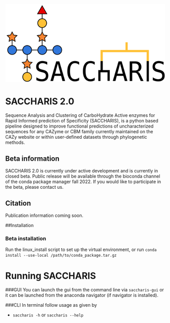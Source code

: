 ![logo](logo_caps_light-dark.png)
# SACCHARIS 2.0
Sequence Analysis and Clustering of CarboHydrate Active enzymes for Rapid Informed 
prediction of Specificity (SACCHARIS), is a python based pipeline designed to improve 
functional predictions of uncharacterized sequences for any CAZyme or CBM family 
currently maintained on the CAZy website or within user-defined datasets through
phylogenetic methods.

## Beta information

SACCHARIS 2.0 is currently under active development and is currently in closed beta. 
Public release will be available through the bioconda channel of the conda package manager 
fall 2022. If you would like to participate in the beta, please contact us.

## Citation

[//]: # (todo: update this to new paper when it's published?)
Publication information coming soon.

##Installation

### Beta installation

Run the linux_install script to set up the virtual environment, or run 
``conda install --use-local /path/to/conda_package.tar.gz``

[//]: # (###Installation option 1: Conda Install)

[//]: # (This is the preferred method for most users, since installation should be simple.)

[//]: # ()
[//]: # (First make sure you have installed conda. I recommend downloading a version appropriate to your OS from https://www.anaconda.com/products/distribution#Downloads)

[//]: # ()
[//]: # (Then you can download and install SACCHARIS with:)

[//]: # ()
[//]: # (``conda install saccharis``)

[//]: # ()
[//]: # (This will attempt to automatically download and install all dependencies as well as SACCHARIS itself.)

[//]: # (It will be automatically installed in the currently active conda environment. You can install it in the base environment, or on a dedicated envrionment for SACCHARIS.)

[//]: # ()
[//]: # (You can learn more about using the conda package manager and virtual environments here:)

[//]: # (https://docs.conda.io/projects/conda/en/latest/user-guide/getting-started.html)

[//]: # ()
[//]: # (###Installation option 2: Script installation to a virtual environment on a linux system)

[//]: # ()
[//]: # (If you have problems with the standard conda package install, you can use the environment.yaml file and the install_linux.sh script from this github repository to set up a virtual environment with the known working dependency versions.)

[//]: # ()
[//]: # (First make sure you have installed conda. I recommend downloading a version appropriate to your OS from https://www.anaconda.com/products/distribution#Downloads)

[//]: # ()
[//]: # (Then you can simply run "install_linux.sh". This will automatically download and install dependencies to a virtual environment for SACCHARIS 2 using conda.)

[//]: # (Once installed, it activates the "saccharis_env" virtual environment, from which you can use saccharis right away.)

[//]: # ()
[//]: # (In the future, when starting a new shell, you will need to activate the saccharis_env envrionment before you can use saccharis.)

[//]: # (The default command for this is: "conda activate saccharis_env")

[//]: # ()
[//]: # (You can learn more about using the conda package manager and virtual environments here:)

[//]: # (https://docs.conda.io/projects/conda/en/latest/user-guide/getting-started.html)

[//]: # ()
[//]: # (###Installation option 3: Manually install requirements and python package)

[//]: # (This is an advanced method of installing SACCHARIS that is not recommended for most users. I would not recommend this unless you )

[//]: # (are installing in an environment that does not support conda package and environment management, such as a computing cluster. )

[//]: # ()
[//]: # (If you would prefer to install and manage dependencies through another method than the conda environment, this is the explicit)

[//]: # (list of requirements SACCHARIS 2 needs to function.)

[//]: # (All of the following programs installed and available on $PATH variable:)

[//]: # (* Python 3.10 with following python libraries:)

[//]: # (  * beautifulsoup4 v4.11.1)

[//]: # (  * biopython v1.79)

[//]: # (  * requests v2.28.0)

[//]: # (  * wget v1.20.3)

[//]: # (  * run_dbcan v3.0.6)

[//]: # (* DIAMOND  v2.0.15)

[//]: # (* HMMER v3.3)

[//]: # (* MUSCLE v5 or v3.8.1551)

[//]: # (* ModelTest)

[//]: # (* FastTree v2.1.11)

[//]: # (* RAxML version 8.2.12)

[//]: # ()
[//]: # (Other versions of the above software may work, but have not been tested extensively.)

[//]: # ()
[//]: # (After installing the above dependencies, you can directly install the python package tarball with pip.)

# Running SACCHARIS
###GUI
You can launch the gui from the command line via `saccharis-gui` or it can be launched from the anaconda navigator 
(if navigator is installed).

[//]: # (todo: add start menu and/or desktop shortcuts to gui install?)

###CLI
In terminal follow usage as given by
  - `saccharis -h` or `saccharis --help`

[//]: # (# License)


  [//]: # (todo: choose a license, are we still using GPL? Update to GPL 3?)

  [//]: # (This software is distributed under the terms of the GPL, version 2 or later, excepting that:)

  [//]: # (- The third party programs and scripts used by SACCHARIS are covered by the terms of their respective licenses)

